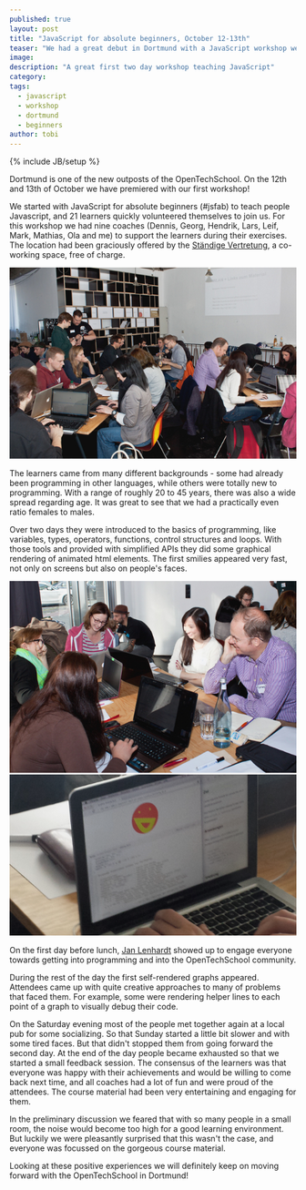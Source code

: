 ```yaml
---
published: true
layout: post
title: "JavaScript for absolute beginners, October 12-13th"
teaser: "We had a great debut in Dortmund with a JavaScript workshop weekend"
image: 
description: "A great first two day workshop teaching JavaScript"
category:
tags:
  - javascript
  - workshop
  - dortmund
  - beginners
author: tobi
---
```

{% include JB/setup %}

Dortmund is one of the new outposts of the OpenTechSchool. On the 12th and 13th of October we have premiered with our first workshop!

We started with JavaScript for absolute beginners (#jsfab) to teach people Javascript, and 21 learners quickly volunteered themselves to join us. For this workshop we had nine coaches (Dennis, Georg, Hendrik, Lars, Leif, Mark, Mathias, Ola and me) to support the learners during their exercises. The location had been graciously offered by the [Ständige Vertretung](http://www.staendigevertretungdortmund.de/), a co-working space, free of charge. 

![25 inquisitive learners](/assets/content/2013-10-28-jsfabdortmund/learners.jpg)

The learners came from many different backgrounds - some had already been programming in other languages, while others were totally new to programming. With a range of roughly 20 to 45 years, there was also a wide spread regarding age. It was great to see that we had a practically even ratio females to males.  

Over two days they were introduced to the basics of programming, like variables, types, operators, functions, control structures and loops. With those tools and provided with simplified APIs they did some graphical rendering of animated html elements. The first smilies appeared very fast, not only on screens but also on people's faces. 

![Smilies](/assets/content/2013-10-28-jsfabdortmund/smilies.jpg)
![Smilies on screen](/assets/content/2013-10-28-jsfabdortmund/smilie_laptop.png)

On the first day before lunch, [Jan Lenhardt](http://twitter.com/janl) showed up to engage everyone towards getting into programming and into the OpenTechSchool community.

During the rest of the day the first self-rendered graphs appeared. Attendees came up with quite creative approaches to many of problems that faced them. For example, some were rendering helper lines to each point of a graph to visually debug their code.

On the Saturday evening most of the people met together again at a local pub for some socializing. So that Sunday started a little bit slower and with some tired faces. But that didn't stopped them from going forward the second day. 
At the end of the day people became exhausted so that we started a small feedback session. The consensus of the learners was that everyone was happy with their achievements and would be willing to come back next time, and all coaches had a lot of fun and were proud of the attendees. The course material had been very entertaining and engaging for them.

In the preliminary discussion we feared that with so many people in a small room, the noise would become too high for a good learning environment. But luckily we were pleasantly surprised that this wasn't the case, and everyone was focussed on the gorgeous course material. 

Looking at these positive experiences we will definitely keep on moving forward with the OpenTechSchool in Dortmund!
